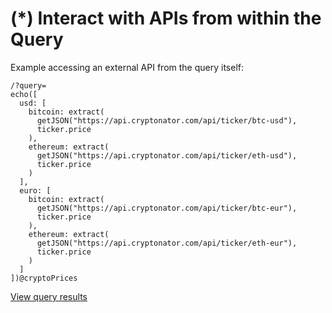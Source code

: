 # (*) Interact with APIs from within the Query

Example accessing an external API from the query itself:

```less
/?query=
echo([
  usd: [
    bitcoin: extract(
      getJSON("https://api.cryptonator.com/api/ticker/btc-usd"),
      ticker.price
    ),
    ethereum: extract(
      getJSON("https://api.cryptonator.com/api/ticker/eth-usd"),
      ticker.price
    )
  ],
  euro: [
    bitcoin: extract(
      getJSON("https://api.cryptonator.com/api/ticker/btc-eur"),
      ticker.price
    ),
    ethereum: extract(
      getJSON("https://api.cryptonator.com/api/ticker/eth-eur"),
      ticker.price
    )
  ]
])@cryptoPrices
```

<a href="https://newapi.getpop.org/api/graphql/?query=echo(%5Busd:%5Bbitcoin:extract(getJSON(%22https://api.cryptonator.com/api/ticker/btc-usd%22),ticker.price),ethereum:extract(getJSON(%22https://api.cryptonator.com/api/ticker/eth-usd%22),ticker.price)%5D,euro:%5Bbitcoin:extract(getJSON(%22https://api.cryptonator.com/api/ticker/btc-eur%22),ticker.price),ethereum:extract(getJSON(%22https://api.cryptonator.com/api/ticker/eth-eur%22),ticker.price)%5D%5D)@cryptoPrices">View query results</a>
